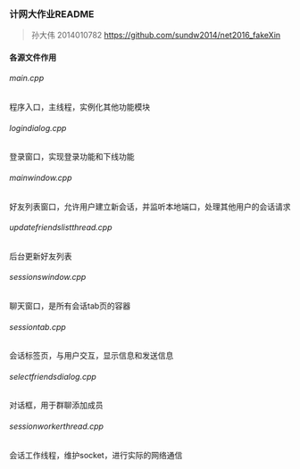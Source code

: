 ### 计网大作业README
> 孙大伟 2014010782
> https://github.com/sundw2014/net2016_fakeXin

#### 各源文件作用
###### main.cpp
 程序入口，主线程，实例化其他功能模块
###### logindialog.cpp
 登录窗口，实现登录功能和下线功能
###### mainwindow.cpp
 好友列表窗口，允许用户建立新会话，并监听本地端口，处理其他用户的会话请求
###### updatefriendslistthread.cpp
 后台更新好友列表
###### sessionswindow.cpp
 聊天窗口，是所有会话tab页的容器
###### sessiontab.cpp
 会话标签页，与用户交互，显示信息和发送信息
###### selectfriendsdialog.cpp
 对话框，用于群聊添加成员
###### sessionworkerthread.cpp
 会话工作线程，维护socket，进行实际的网络通信
 

